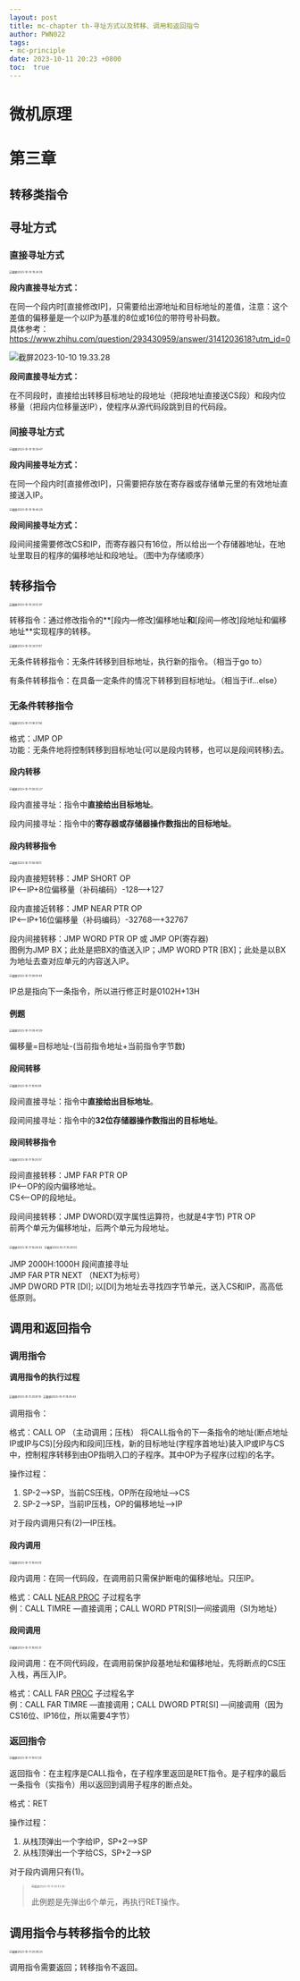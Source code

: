 ```yaml
---
layout: post
title: mc-chapter th-寻址方式以及转移、调用和返回指令
author: PWN022
tags:
- mc-principle
date: 2023-10-11 20:23 +0800
toc:  true
---
```


# 微机原理

# 第三章

## 转移类指令

## 寻址方式

### 直接寻址方式

<img src="https://cdn.jsdelivr.net/gh/PWN022/POFMC/my_screenshot/%E6%88%AA%E5%B1%8F2023-10-10%2019.24.35.png" alt="截屏2023-10-10 19.24.35" style="zoom:33%;" />

**段内直接寻址方式：**

在同一个段内时[直接修改IP]，只需要给出源地址和目标地址的差值，注意：这个差值的偏移量是一个以IP为基准的8位或16位的带符号补码数。  
具体参考：https://www.zhihu.com/question/293430959/answer/3141203618?utm_id=0

![截屏2023-10-10 19.33.28](https://cdn.jsdelivr.net/gh/PWN022/POFMC/my_screenshot/%E6%88%AA%E5%B1%8F2023-10-10%2019.33.28.png)

**段间直接寻址方式：**

在不同段时，直接给出转移目标地址的段地址（把段地址直接送CS段）和段内位移量（把段内位移量送IP），使程序从源代码段跳到目的代码段。

### 间接寻址方式

<img src="https://cdn.jsdelivr.net/gh/PWN022/POFMC/my_screenshot/%E6%88%AA%E5%B1%8F2023-10-10%2019.38.47.png" alt="截屏2023-10-10 19.38.47" style="zoom:33%;" />

**段内间接寻址方式：**

在同一个段内时[直接修改IP]，只需要把存放在寄存器或存储单元里的有效地址直接送入IP。

<img src="https://cdn.jsdelivr.net/gh/PWN022/POFMC/my_screenshot/%E6%88%AA%E5%B1%8F2023-10-10%2019.45.20.png" alt="截屏2023-10-10 19.45.20" style="zoom:33%;" />

**段间间接寻址方式：**

段间间接需要修改CS和IP，而寄存器只有16位，所以给出一个存储器地址，在地址里取目的程序的偏移地址和段地址。（图中为存储顺序）

## 转移指令

<img src="https://cdn.jsdelivr.net/gh/PWN022/POFMC/my_screenshot/%E6%88%AA%E5%B1%8F2023-10-10%2020.12.07.png" alt="截屏2023-10-10 20.12.07" style="zoom:33%;" />

转移指令：通过修改指令的**[段内—修改]偏移地址**和**[段间—修改]段地址和偏移地址**实现程序的转移。

<img src="https://cdn.jsdelivr.net/gh/PWN022/POFMC/my_screenshot/%E6%88%AA%E5%B1%8F2023-10-10%2020.17.07.png" alt="截屏2023-10-10 20.17.07" style="zoom:33%;" />

无条件转移指令：无条件转移到目标地址，执行新的指令。（相当于go to）

有条件转移指令：在具备一定条件的情况下转移到目标地址。（相当于if...else）

### 无条件转移指令

<img src="https://cdn.jsdelivr.net/gh/PWN022/POFMC/my_screenshot/%E6%88%AA%E5%B1%8F2023-10-11%2008.57.56.png" alt="截屏2023-10-11 08.57.56" style="zoom:33%;" />

格式：JMP OP  
功能：无条件地将控制转移到目标地址(可以是段内转移，也可以是段间转移)去。

#### 段内转移

<img src="https://cdn.jsdelivr.net/gh/PWN022/POFMC/my_screenshot/%E6%88%AA%E5%B1%8F2023-10-11%2009.02.27.png" alt="截屏2023-10-11 09.02.27" style="zoom:33%;" />

段内直接寻址：指令中**直接给出目标地址**。

段内间接寻址：指令中的**寄存器或存储器操作数指出的目标地址**。

#### 段内转移指令

<img src="https://cdn.jsdelivr.net/gh/PWN022/POFMC/my_screenshot/%E6%88%AA%E5%B1%8F2023-10-11%2009.08.11.png" alt="截屏2023-10-11 09.08.11" style="zoom:33%;" />

段内直接短转移：JMP SHORT OP  
IP<—IP+8位偏移量（补码编码）-128—+127

段内直接近转移：JMP NEAR PTR OP  
IP<—IP+16位偏移量（补码编码）-32768—+32767

段内间接转移：JMP WORD PTR OP 或 JMP OP(寄存器)  
图例为JMP BX；此处是把BX的值送入IP；JMP WORD PTR [BX]；此处是以BX为地址去查对应单元的内容送入IP。

<img src="https://cdn.jsdelivr.net/gh/PWN022/POFMC/my_screenshot/%E6%88%AA%E5%B1%8F2023-10-11%2009.19.40.png" alt="截屏2023-10-11 09.19.40" style="zoom:33%;" />

IP总是指向下一条指令，所以进行修正时是0102H+13H

#### 例题

<img src="https://cdn.jsdelivr.net/gh/PWN022/POFMC/my_screenshot/%E6%88%AA%E5%B1%8F2023-10-11%2009.47.29.png" alt="截屏2023-10-11 09.47.29" style="zoom:33%;" />

偏移量=目标地址-(当前指令地址+当前指令字节数)

#### 段间转移

<img src="https://cdn.jsdelivr.net/gh/PWN022/POFMC/my_screenshot/%E6%88%AA%E5%B1%8F2023-10-11%2019.19.08.png" alt="截屏2023-10-11 19.19.08" style="zoom:33%;" />

段间直接寻址：指令中**直接给出目标地址**。

段间间接寻址：指令中的**32位存储器操作数指出的目标地址**。

#### 段间转移指令

<img src="https://cdn.jsdelivr.net/gh/PWN022/POFMC/my_screenshot/%E6%88%AA%E5%B1%8F2023-10-11%2019.25.57.png" alt="截屏2023-10-11 19.25.57" style="zoom:33%;" />

段间直接转移：JMP FAR PTR OP  
IP<—OP的段内偏移地址。  
CS<—OP的段地址。

段间间接转移：JMP DWORD(双字属性运算符，也就是4字节) PTR OP  
前两个单元为偏移地址，后两个单元为段地址。

<img src="https://cdn.jsdelivr.net/gh/PWN022/POFMC/my_screenshot/%E6%88%AA%E5%B1%8F2023-10-11%2019.28.42.png" alt="截屏2023-10-11 19.28.42" style="zoom:33%;" />

<img src="https://cdn.jsdelivr.net/gh/PWN022/POFMC/my_screenshot/%E6%88%AA%E5%B1%8F2023-10-11%2019.30.03.png" alt="截屏2023-10-11 19.30.03" style="zoom:33%;" />

JMP 2000H:1000H 段间直接寻址  
JMP FAR PTR NEXT （NEXT为标号）  
JMP DWORD PTR [DI]; 以[DI]为地址去寻找四字节单元，送入CS和IP，高高低低原则。

## 调用和返回指令

### 调用指令

**调用指令的执行过程**

<img src="https://cdn.jsdelivr.net/gh/PWN022/POFMC/my_screenshot/%E6%88%AA%E5%B1%8F2023-10-11%2020.10.10.png" alt="截屏2023-10-11 20.10.10" style="zoom:33%;" />

<img src="https://cdn.jsdelivr.net/gh/PWN022/POFMC/my_screenshot/%E6%88%AA%E5%B1%8F2023-10-11%2019.35.43.png" alt="截屏2023-10-11 19.35.43" style="zoom:33%;" />

调用指令：

格式：CALL OP （主动调用；压栈）
将CALL指令的下一条指令的地址(断点地址IP或IP与CS)[分段内和段间]压栈，新的目标地址(字程序首地址)装入IP或IP与CS中，控制程序转移到由OP指明入口的子程序。其中OP为子程序(过程)的名字。

操作过程：

1. SP-2—>SP，当前CS压栈，OP所在段地址—>CS
2. SP-2—>SP，当前IP压栈，OP的偏移地址—>IP

对于段内调用只有(2)—IP压栈。

#### 段内调用

<img src="https://cdn.jsdelivr.net/gh/PWN022/POFMC/my_screenshot/%E6%88%AA%E5%B1%8F2023-10-11%2019.43.10.png" alt="截屏2023-10-11 19.43.10" style="zoom:33%;" />

段内调用：在同一代码段，在调用前只需保护断电的偏移地址。只压IP。

格式：CALL <u>NEAR PROC</u> 子过程名字  
例：CALL TIMRE —直接调用；CALL WORD PTR[SI]—间接调用（SI为地址）

#### 段间调用

<img src="https://cdn.jsdelivr.net/gh/PWN022/POFMC/my_screenshot/%E6%88%AA%E5%B1%8F2023-10-11%2019.50.31.png" alt="截屏2023-10-11 19.50.31" style="zoom:33%;" />

段间调用：在不同代码段，在调用前保护段基地址和偏移地址，先将断点的CS压入栈，再压入IP。

格式：CALL FAR <u>PROC</u> 子过程名字  
例：CALL FAR TIMRE —直接调用；CALL DWORD PTR[SI] —间接调用（因为CS16位、IP16位，所以需要4字节）

### 返回指令

<img src="https://cdn.jsdelivr.net/gh/PWN022/POFMC/my_screenshot/%E6%88%AA%E5%B1%8F2023-10-11%2019.57.20.png" alt="截屏2023-10-11 19.57.20" style="zoom:33%;" />

返回指令：在主程序是CALL指令，在子程序里返回是RET指令。是子程序的最后一条指令（实指令）用以返回到调用子程序的断点处。

格式：RET

操作过程：

1. 从栈顶弹出一个字给IP，SP+2—>SP
2. 从栈顶弹出一个字给CS，SP+2—>SP

对于段内调用只有(1)。

> <img src="https://cdn.jsdelivr.net/gh/PWN022/POFMC/my_screenshot/%E6%88%AA%E5%B1%8F2023-10-11%2020.03.36.png" alt="截屏2023-10-11 20.03.36" style="zoom:33%;" />
>
> 此例题是先弹出6个单元，再执行RET操作。

## 调用指令与转移指令的比较

<img src="https://cdn.jsdelivr.net/gh/PWN022/POFMC/my_screenshot/%E6%88%AA%E5%B1%8F2023-10-11%2020.08.33.png" alt="截屏2023-10-11 20.08.33" style="zoom:33%;" />

调用指令需要返回；转移指令不返回。


